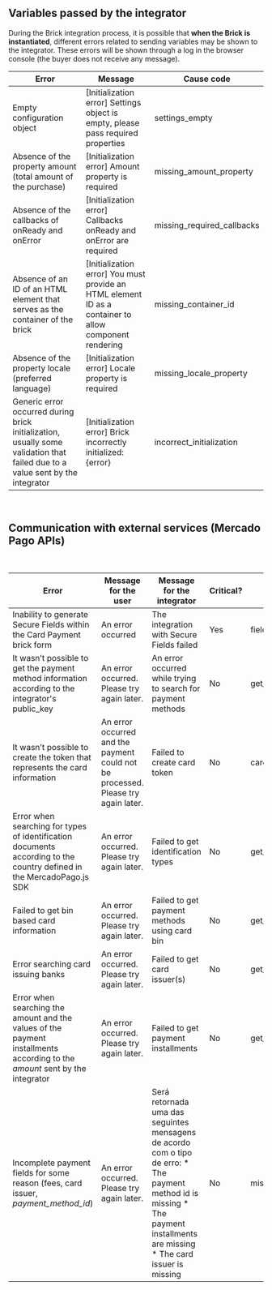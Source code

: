## Variables passed by the integrator

During the Brick integration process, it is possible that **when the Brick is instantiated**, different errors related to sending variables may be shown to the integrator. These errors will be shown through a log in the browser console (the buyer does not receive any message).


| Error  | Message  | Cause code  |
| --- | --- | --- |
| Empty configuration object  | [Initialization error] Settings object is empty, please pass required properties  | settings_empty  |
| Absence of the property amount (total amount of the purchase)  | [Initialization error] Amount property is required  | missing_amount_property  |
| Absence of the callbacks of onReady and onError  | [Initialization error] Callbacks onReady and onError are required  | missing_required_callbacks  |
| Absence of an ID of an HTML element that serves as the container of the brick  | [Initialization error] You must provide an HTML element ID as a container to allow component rendering  | missing_container_id  |
| Absence of the property locale (preferred language)  | [Initialization error] Locale property is required  | missing_locale_property  |
| Generic error occurred during brick initialization, usually some validation that failed due to a value sent by the integrator  | [Initialization error] Brick incorrectly initialized: {error}  | incorrect_initialization  |

<br>

## Communication with external services (Mercado Pago APIs)

<br>

| Error | Message for the user | Message for the integrator | Critical? | Cause code |
| --- | --- | --- | --- | --- |
| Inability to generate Secure Fields within the Card Payment brick form  | An error occurred  | The integration with Secure Fields failed  | Yes  | fields_setup_failed  |
| It wasn’t possible to get the payment method information according to the integrator's public_key  | An error occurred. Please try again later.  | An error occurred while trying to search for payment methods  | No  | get_payment_methods_failed  |
| It wasn’t possible to create the token that represents the card information  | An error occurred and the payment could not be processed. Please try again later.  | Failed to create card token  | No  | card_token_creation_failed  |
| Error when searching for types of identification documents according to the country defined in the MercadoPago.js SDK  | An error occurred. Please try again later.  | Failed to get identification types  | No  | get_identification_types_failed  |
| Failed to get bin based card information  | An error occurred. Please try again later.  | Failed to get payment methods using card bin  | No  | get_card_bin_payment_methods_failed  |
| Error searching card issuing banks  | An error occurred. Please try again later.  | Failed to get card issuer(s)  | No  | get_card_issuers_failed  |
| Error when searching the amount and the values of the payment installments according to the _amount_ sent by the integrator  | An error occurred. Please try again later.  | Failed to get payment installments  | No  | get_payment_installments_failed  |
| Incomplete payment fields for some reason (fees, card issuer, _payment_method_id_)  | An error occurred. Please try again later.  | Será retornada uma das seguintes mensagens de acordo com o tipo de erro: * The payment method id is missing * The payment installments are missing * The card issuer is missing  |  No  | missing_payment_information  |

